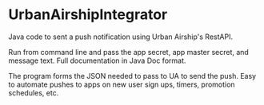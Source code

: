 UrbanAirshipIntegrator
======================

Java code to sent a push notification using Urban Airship's RestAPI. 

Run from command line and pass the app secret, app master secret, and message text. Full documentation in Java Doc format.

The program forms the JSON needed to pass to UA to send the push. Easy to automate pushes to apps on new user sign ups, timers, promotion schedules, etc.


